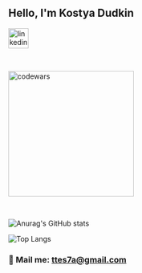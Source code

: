 ## Hello, I'm Kostya Dudkin

[<img algin="left" alt="linkedin " width="40px" src="https://e7.pngegg.com/pngimages/957/416/png-clipart-social-media-computer-icons-logo-linkedin-social-media-angle-text-thumbnail.png"/>][linkedin]

<br />

[<img algin="left" alt="codewars" width="250px" src="https://www.codewars.com/users/Tes7a/badges/large"/>][codewars]


[linkedin]: https://www.linkedin.com/in/konstantin-dudkin-809a33222/
[codewars]: https://www.codewars.com/users/Tes7a

<br />

![Anurag's GitHub stats](https://github-readme-stats.vercel.app/api?username=tes7a&hide=stars,contribs&show_icons=true&theme=dracula)

![Top Langs](https://github-readme-stats.vercel.app/api/top-langs/?username=tes7a&layout=compact)

### 💌 Mail me: ttes7a@gmail.com
